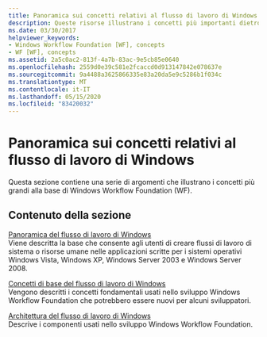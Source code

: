 ```yaml
---
title: Panoramica sui concetti relativi al flusso di lavoro di Windows
description: Queste risorse illustrano i concetti più importanti dietro Windows Workflow Foundation, tra cui una panoramica, concetti fondamentali e architettura.
ms.date: 03/30/2017
helpviewer_keywords:
- Windows Workflow Foundation [WF], concepts
- WF [WF], concepts
ms.assetid: 2a5c0ac2-813f-4a7b-83ac-9e5cb85e0640
ms.openlocfilehash: 2559d0e39c581e2fcaccd0d913147842e078637e
ms.sourcegitcommit: 9a4488a3625866335e83a20da5e9c5286b1f034c
ms.translationtype: MT
ms.contentlocale: it-IT
ms.lasthandoff: 05/15/2020
ms.locfileid: "83420032"
---
```

# <a name="windows-workflow-conceptual-overview"></a>Panoramica sui concetti relativi al flusso di lavoro di Windows
Questa sezione contiene una serie di argomenti che illustrano i concetti più grandi alla base di Windows Workflow Foundation (WF).  
  
## <a name="in-this-section"></a>Contenuto della sezione  
 [Panoramica del flusso di lavoro di Windows](overview.md)  
 Viene descritta la base che consente agli utenti di creare flussi di lavoro di sistema o risorse umane nelle applicazioni scritte per i sistemi operativi Windows Vista, Windows XP, Windows Server 2003 e Windows Server 2008.  
  
 [Concetti di base del flusso di lavoro di Windows](fundamental-concepts.md)  
 Vengono descritti i concetti fondamentali usati nello sviluppo Windows Workflow Foundation che potrebbero essere nuovi per alcuni sviluppatori.  
  
 [Architettura del flusso di lavoro di Windows](architecture.md)  
 Descrive i componenti usati nello sviluppo Windows Workflow Foundation.
